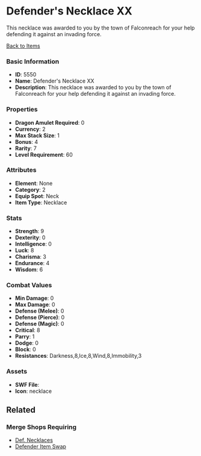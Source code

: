 # Defender's Necklace XX

This necklace was awarded to you by the town of Falconreach for your help defending it against an invading force. 

[Back to Items](../items.md)

### Basic Information

- **ID**: 5550
- **Name**: Defender&#039;s Necklace XX
- **Description**: This necklace was awarded to you by the town of Falconreach for your help defending it against an invading force. 

### Properties

- **Dragon Amulet Required**: 0
- **Currency**: 2
- **Max Stack Size**: 1
- **Bonus**: 4
- **Rarity**: 7
- **Level Requirement**: 60

### Attributes

- **Element**: None
- **Category**: 2
- **Equip Spot**: Neck
- **Item Type**: Necklace

### Stats

- **Strength**: 9
- **Dexterity**: 0
- **Intelligence**: 0
- **Luck**: 8
- **Charisma**: 3
- **Endurance**: 4
- **Wisdom**: 6

### Combat Values

- **Min Damage**: 0
- **Max Damage**: 0
- **Defense (Melee)**: 0
- **Defense (Pierce)**: 0
- **Defense (Magic)**: 0
- **Critical**: 8
- **Parry**: 1
- **Dodge**: 0
- **Block**: 0
- **Resistances**: Darkness,8,Ice,8,Wind,8,Immobility,3

### Assets

- **SWF File**: 
- **Icon**: necklace

## Related

### Merge Shops Requiring

- [Def. Necklaces](../merge-shops/5-def-necklaces.md)
- [Defender Item Swap](../merge-shops/385-defender-item-swap.md)

